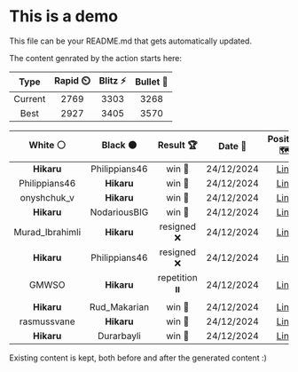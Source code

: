 # This is a demo

This file can be your README.md that gets automatically updated.

The content genrated by the action starts here:

<!--START_SECTION:chessStats-->
<!-- Automatically generated with https://github.com/Balastrong/chess-stats-action -->

| Type | Rapid ⏲️ | Blitz ⚡ | Bullet 🔫 |
|:---:|:---:|:---:|:---:|
| Current | 2769 | 3303 | 3268 |
| Best | 2927 | 3405 | 3570 |

| White ⚪ | Black ⚫ | Result 🏆 | Date 📅 | Position 🗺️ | Type 🕕 |
|:---:|:---:|:---:|:---:|:---:|:---:|
| **Hikaru** | Philippians46 | win 🥇 | 24/12/2024 | <a href="http://www.ee.unb.ca/cgi-bin/tervo/fen.pl?select=3R2B1/6pk/r5p1/2b3p1/8/6P1/5PKP/8 b - -">Link</a> | Blitz |
| Philippians46 | **Hikaru** | win 🥇 | 24/12/2024 | <a href="http://www.ee.unb.ca/cgi-bin/tervo/fen.pl?select=5r1k/pp5p/4prp1/2p1p2n/P3P2q/1BP2P1P/1PR1QP1K/3R4 w - -">Link</a> | Blitz |
| onyshchuk_v | **Hikaru** | win 🥇 | 24/12/2024 | <a href="http://www.ee.unb.ca/cgi-bin/tervo/fen.pl?select=4r3/3q2kp/Q2p4/1p2p3/1P3p2/2Pr2NP/1P2RPK1/8 w - -">Link</a> | Blitz |
| **Hikaru** | NodariousBIG | win 🥇 | 24/12/2024 | <a href="http://www.ee.unb.ca/cgi-bin/tervo/fen.pl?select=4k3/1bpR1Qpp/8/p1p1p3/2P5/1P2p1P1/P3P1qP/4K3 b - -">Link</a> | Blitz |
| Murad_Ibrahimli | **Hikaru** | resigned ❌ | 24/12/2024 | <a href="http://www.ee.unb.ca/cgi-bin/tervo/fen.pl?select=1r3k2/3N1p1p/4p1p1/4P3/1pR2P2/1p4P1/6KP/8 b - -">Link</a> | Blitz |
| **Hikaru** | Philippians46 | resigned ❌ | 24/12/2024 | <a href="http://www.ee.unb.ca/cgi-bin/tervo/fen.pl?select=2k2r2/2p4R/pppbq1r1/7p/4PB2/1P1P2P1/P1P2QKP/8 w - -">Link</a> | Blitz |
| GMWSO | **Hikaru** | repetition ⏸️ | 24/12/2024 | <a href="http://www.ee.unb.ca/cgi-bin/tervo/fen.pl?select=rnb1k2r/pp2ppbp/6pn/8/3P4/N2BBNRq/PP3P1P/R2QK3 b Qkq -">Link</a> | Blitz |
| **Hikaru** | Rud_Makarian | win 🥇 | 24/12/2024 | <a href="http://www.ee.unb.ca/cgi-bin/tervo/fen.pl?select=8/2R3kP/8/8/2P1Bp1b/8/5r2/6K1 b - -">Link</a> | Blitz |
| rasmussvane | **Hikaru** | win 🥇 | 24/12/2024 | <a href="http://www.ee.unb.ca/cgi-bin/tervo/fen.pl?select=2r5/8/8/4p2p/7P/5kP1/2pK4/2R5 w - -">Link</a> | Blitz |
| **Hikaru** | Durarbayli | win 🥇 | 24/12/2024 | <a href="http://www.ee.unb.ca/cgi-bin/tervo/fen.pl?select=8/1p4kp/p1q2p1R/4pp1Q/P1P5/1P4PK/5P1P/3r4 b - -">Link</a> | Blitz |

<!--END_SECTION:chessStats-->

Existing content is kept, both before and after the generated content :)
